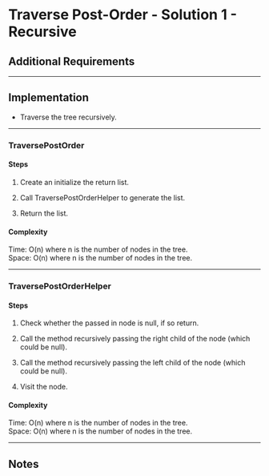 # Traverse Post-Order - Solution 1 - Recursive

## Additional Requirements

---

## Implementation
- Traverse the tree recursively.

---

### TraversePostOrder

#### Steps
1. Create an initialize the return list.

2. Call TraversePostOrderHelper to generate the list.

3. Return the list.

#### Complexity
Time: O(n) where n is the number of nodes in the tree.  
Space: O(n) where n is the number of nodes in the tree.  

---

### TraversePostOrderHelper

#### Steps
1. Check whether the passed in node is null, if so return.

2. Call the method recursively passing the right child of the node (which
could be null).

3. Call the method recursively passing the left child of the node (which
could be null).

5. Visit the node.

#### Complexity
Time: O(n) where n is the number of nodes in the tree.  
Space: O(n) where n is the number of nodes in the tree.  

---

## Notes
